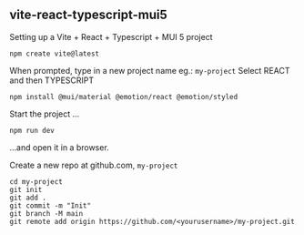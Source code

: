 ## vite-react-typescript-mui5
Setting up a Vite + React + Typescript + MUI 5 project

```
npm create vite@latest
```
When prompted, type in a new project name eg.: `my-project`
Select REACT and then TYPESCRIPT

```
npm install @mui/material @emotion/react @emotion/styled
```
Start the project ...
```
npm run dev
```
...and open it in a browser.


Create a new repo at github.com, `my-project`

```
cd my-project
git init
git add .
git commit -m "Init"
git branch -M main
git remote add origin https://github.com/<yourusername>/my-project.git
```
